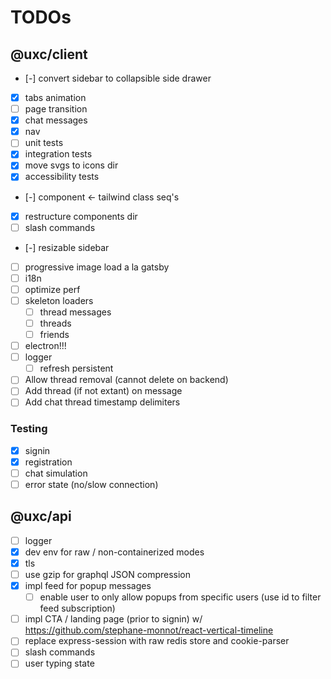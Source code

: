 # TODOs

## @uxc/client

- [-] convert sidebar to collapsible side drawer
- [x] tabs animation
- [ ] page transition
- [x] chat messages
- [x] nav
- [ ] unit tests
- [x] integration tests
- [x] move svgs to icons dir
- [x] accessibility tests
- [-] component <- tailwind class seq's
- [x] restructure components dir
- [ ] slash commands
- [-] resizable sidebar
- [ ] progressive image load a la gatsby
- [ ] i18n
- [ ] optimize perf
- [ ] skeleton loaders
  - [ ] thread messages
  - [ ] threads
  - [ ] friends
- [ ] electron!!!
- [ ] logger
  - [ ] refresh persistent
- [ ] Allow thread removal (cannot delete on backend)
- [ ] Add thread (if not extant) on message
- [ ] Add chat thread timestamp delimiters

### Testing

- [x] signin
- [x] registration
- [ ] chat simulation
- [ ] error state (no/slow connection)

## @uxc/api

- [ ] logger
- [x] dev env for raw / non-containerized modes
- [x] tls
- [ ] use gzip for graphql JSON compression
- [x] impl feed for popup messages
  - [ ] enable user to only allow popups from specific users
  (use id to filter feed subscription)
- [ ] impl CTA / landing page (prior to signin) w/ https://github.com/stephane-monnot/react-vertical-timeline
- [ ] replace express-session with raw redis store and cookie-parser
- [ ] slash commands
- [ ] user typing state
